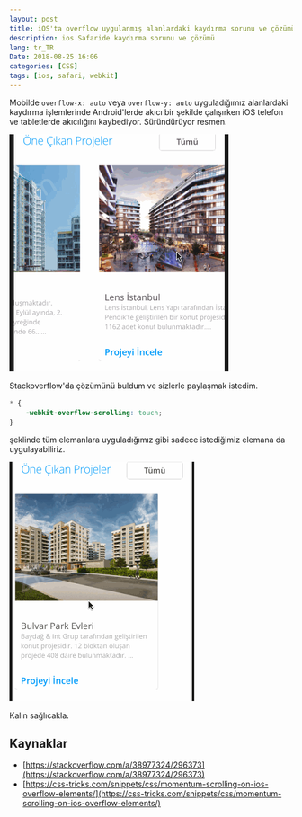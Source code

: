 ```yaml
---
layout: post
title: iOS'ta overflow uygulanmış alanlardaki kaydırma sorunu ve çözümü
description: ios Safaride kaydırma sorunu ve çözümü
lang: tr_TR
Date: 2018-08-25 16:06
categories: [CSS]
tags: [ios, safari, webkit]
---
```


Mobilde `overflow-x: auto` veya `overflow-y: auto`  uyguladığımız  alanlardaki kaydırma işlemlerinde Android'lerde akıcı bir şekilde çalışırken iOS telefon ve tabletlerde akıcılığını kaybediyor. Süründürüyor resmen.

![ios iphone kaydırma](/images/ilk.gif)

Stackoverflow'da çözümünü buldum ve sizlerle paylaşmak istedim.

```css
* {
    -webkit-overflow-scrolling: touch;
}
```

şeklinde tüm elemanlara uyguladığımız gibi sadece istediğimiz elemana da uygulayabiliriz. 

![ios düzeldi](/images/ikinci.gif)

Kalın sağlıcakla.

## Kaynaklar

 - [https://stackoverflow.com/a/38977324/296373](https://stackoverflow.com/a/38977324/296373)
 - [https://css-tricks.com/snippets/css/momentum-scrolling-on-ios-overflow-elements/](https://css-tricks.com/snippets/css/momentum-scrolling-on-ios-overflow-elements/)